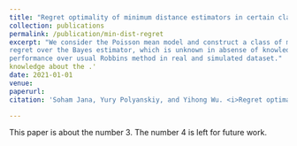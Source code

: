 ```yaml
---
title: "Regret optimality of minimum distance estimators in certain class of Poisson mixtures"
collection: publications
permalink: /publication/min-dist-regret
excerpt: "We consider the Poisson mean model and construct a class of minimum distaance estimators that achieve optimal excess
regret over the Bayes estimator, which is unknown in absense of knowledge about the prior distribution. These estimators also exhibit superior
performance over usual Robbins method in real and simulated dataset."
knowledge about the .'
date: 2021-01-01
venue: 
paperurl: 
citation: 'Soham Jana, Yury Polyanskiy, and Yihong Wu. <i>Regret optimality of minimum distance estimators in certain class of Poisson mixtures.</i> Preprint.'

---
```

This paper is about the number 3. The number 4 is left for future work.


